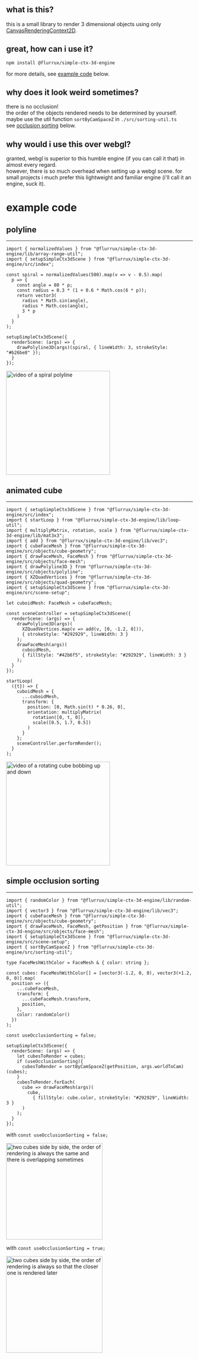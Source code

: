 
## what is this?

this is a small library to render 3 dimensional objects using only [CanvasRenderingContext2D](https://developer.mozilla.org/de/docs/Web/API/CanvasRenderingContext2D).  

## great, how can i use it?  

`npm install @flurrux/simple-ctx-3d-engine`  

for more details, see [example code](#example-code) below.  

## why does it look weird sometimes?  

there is no occlusion!  
the order of the objects rendered needs to be determined by yourself. maybe use the util function `sortByCamSpaceZ` in `./src/sorting-util.ts`  
see [occlusion sorting](#simple-occlusion-sorting) below.  



## why would i use this over webgl?  

granted, webgl is superior to this humble engine (if you can call it that) in almost every regard.  
however, there is so much overhead when setting up a webgl scene. for small projects i much prefer this lightweight and familiar engine (i'll call it an engine, suck it).  

# example code

## polyline  
---

```
import { normalizedValues } from "@flurrux/simple-ctx-3d-engine/lib/array-range-util";
import { setupSimpleCtx3dScene } from "@flurrux/simple-ctx-3d-engine/src/index";

const spiral = normalizedValues(500).map(v => v - 0.5).map(
  p => {
    const angle = 80 * p;
    const radius = 0.3 * (1 + 0.6 * Math.cos(6 * p));
    return vector3(
      radius * Math.sin(angle),
      radius * Math.cos(angle),
      3 * p
    )
  }
);

setupSimpleCtx3dScene({
  renderScene: (args) => {
    drawPolyline3D(args)(spiral, { lineWidth: 3, strokeStyle: "#b26be8" });
  }
});
```
 
<img src="./demo/spiral.gif" alt="video of a spiral polyline" height="280">


## animated cube    

---

```
import { setupSimpleCtx3dScene } from "@flurrux/simple-ctx-3d-engine/src/index";
import { startLoop } from "@flurrux/simple-ctx-3d-engine/lib/loop-util";
import { multiplyMatrix, rotation, scale } from "@flurrux/simple-ctx-3d-engine/lib/mat3x3";
import { add } from "@flurrux/simple-ctx-3d-engine/lib/vec3";
import { cubeFaceMesh } from "@flurrux/simple-ctx-3d-engine/src/objects/cube-geometry";
import { drawFaceMesh, FaceMesh } from "@flurrux/simple-ctx-3d-engine/src/objects/face-mesh";
import { drawPolyline3D } from "@flurrux/simple-ctx-3d-engine/src/objects/polyline";
import { XZQuadVertices } from "@flurrux/simple-ctx-3d-engine/src/objects/quad-geometry";
import { setupSimpleCtx3dScene } from "@flurrux/simple-ctx-3d-engine/src/scene-setup";

let cuboidMesh: FaceMesh = cubeFaceMesh;

const sceneController = setupSimpleCtx3dScene({
  renderScene: (args) => {
    drawPolyline3D(args)(
      XZQuadVertices.map(v => add(v, [0, -1.2, 0])), 
      { strokeStyle: "#292929", lineWidth: 3 }
    );
    drawFaceMesh(args)(
      cuboidMesh,
      { fillStyle: "#42b6f5", strokeStyle: "#292929", lineWidth: 3 }
    );
  }
});

startLoop(
  ({t}) => {
    cuboidMesh = {
      ...cuboidMesh,
      transform: {
        position: [0, Math.sin(t) * 0.26, 0],
        orientation: multiplyMatrix(
          rotation([0, t, 0]),
          scale([0.5, 1.7, 0.5])
        )
      }
    };
    sceneController.performRender();
  }
);
```

<img src="./demo/rotating-cube.gif" alt="video of a rotating cube bobbing up and down" height="280">


## simple occlusion sorting  
---

```
import { randomColor } from "@flurrux/simple-ctx-3d-engine/lib/random-util";
import { vector3 } from "@flurrux/simple-ctx-3d-engine/lib/vec3";
import { cubeFaceMesh } from "@flurrux/simple-ctx-3d-engine/src/objects/cube-geometry";
import { drawFaceMesh, FaceMesh, getPosition } from "@flurrux/simple-ctx-3d-engine/src/objects/face-mesh";
import { setupSimpleCtx3dScene } from "@flurrux/simple-ctx-3d-engine/src/scene-setup";
import { sortByCamSpaceZ } from "@flurrux/simple-ctx-3d-engine/src/sorting-util";

type FaceMeshWithColor = FaceMesh & { color: string };

const cubes: FaceMeshWithColor[] = [vector3(-1.2, 0, 0), vector3(+1.2, 0, 0)].map(
  position => ({
    ...cubeFaceMesh,
    transform: {
      ...cubeFaceMesh.transform,
      position,
    },
    color: randomColor()
  })
);

const useOcclusionSorting = false;

setupSimpleCtx3dScene({
  renderScene: (args) => {
    let cubesToRender = cubes;
    if (useOcclusionSorting){
      cubesToRender = sortByCamSpaceZ(getPosition, args.worldToCam)(cubes);
    }
    cubesToRender.forEach(
      cube => drawFaceMesh(args)(
        cube,
          { fillStyle: cube.color, strokeStyle: "#292929", lineWidth: 3 }
      )
    );
  }
});
```

with `const useOcclusionSorting = false;`  

<img src="./demo/sorting-disabled.gif" alt="two cubes side by side, the order of rendering is always the same and there is overlapping sometimes" height="260">

with `const useOcclusionSorting = true;`  

<img src="./demo/sorting-enabled.gif" alt="two cubes side by side, the order of rendering is always so that the closer one is rendered later" height="260">